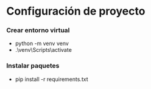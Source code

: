 
# Configuración de proyecto

### Crear entorno virtual
- python -m venv venv
- .\venv\Scripts\activate

### Instalar paquetes
- pip install -r requirements.txt

